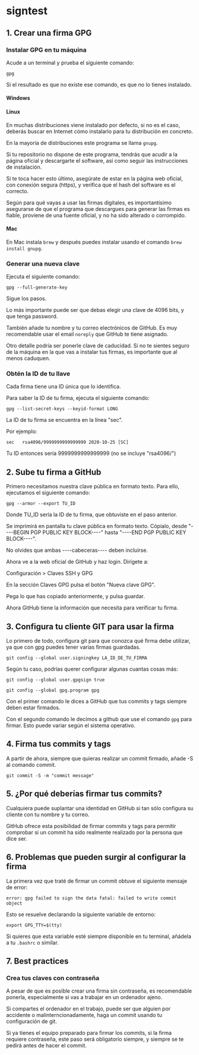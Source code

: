 # signtest

## 1. Crear una firma GPG

### Instalar GPG en tu máquina

Acude a un terminal y prueba el siguiente comando:

`gpg`

Si el resultado es que no existe ese comando, es que no lo tienes instalado.

#### Windows
#### Linux

En muchas distribuciones viene instalado por defecto, si no es el caso, deberás buscar en Internet cómo instalarlo para tu distribución en concreto.

En la mayoría de distribuciones este programa se llama `gnupg`.

Si tu repositorio no dispone de este programa, tendrás que acudir a la página oficial y descargarte el software, así como seguir las instrucciones de instalación.

Si te toca hacer esto último, asegúrate de estar en la página web oficial, con conexión segura (https), y verifica que el hash del software es el correcto.

Según para qué vayas a usar las firmas digitales, es importantísimo asegurarse de que el programa que descargues para generar las firmas es fiable, proviene de una fuente oficial, y no ha sido alterado o corrompido.

#### Mac

En Mac instala `brew` y después puedes instalar usando el comando `brew install gnupg`.

### Generar una nueva clave

Ejecuta el siguiente comando:

`
gpg --full-generate-key
`

Sigue los pasos.

Lo más importante puede ser que debas elegir una clave de 4096 bits, y que tenga password.

También añade tu nombre y tu correo electrónicos de GitHub. Es muy recomendable usar el email `noreply` que GitHub te tiene asignado.

Otro detalle podría ser ponerle clave de caducidad. Si no te sientes seguro de la máquina en la que vas a instalar tus firmas, es importante que al menos caduquen.

### Obtén la ID de tu llave

Cada firma tiene una ID única que lo identifica.

Para saber la ID de tu firma, ejecuta el siguiente comando:

`
gpg --list-secret-keys --keyid-format LONG
`

La ID de tu firma se encuentra en la línea "sec".

Por ejemplo:

`
sec   rsa4096/9999999999999999 2020-10-25 [SC] 
`

Tu ID entonces sería 9999999999999999 (no se incluye "rsa4096/")

## 2. Sube tu firma a GitHub

Primero necesitamos nuestra clave pública en formato texto. Para ello, ejecutamos el siguiente comando:

`
gpg --armor --export TU_ID
`

Donde TU_ID sería la ID de tu firma, que obtuviste en el paso anterior.

Se imprimirá en pantalla tu clave pública en formato texto. Cópialo, desde "----BEGIN PGP PUBLIC KEY BLOCK----" hasta "----END PGP PUBLIC KEY BLOCK----".

No olvides que ambas ----cabeceras---- deben incluirse.

Ahora ve a la web oficial de GitHub y haz login. Dirígete a:

Configuración > Claves SSH y GPG

En la sección Claves GPG pulsa el botón "Nueva clave GPG".

Pega lo que has copiado anteriormente, y pulsa guardar.

Ahora GitHub tiene la información que necesita para verificar tu firma.

## 3. Configura tu cliente GIT para usar la firma

Lo primero de todo, configura git para que conozca qué firma debe utilizar, ya que con gpg puedes tener varias firmas guardadas.

`
git config --global user.signingkey LA_ID_DE_TU_FIRMA
`

Según tu caso, podrías querer configurar algunas cuantas cosas más:

`git config --global user.gpgsign true`

`git config --global gpg.program gpg`

Con el primer comando le dices a GitHub que tus commits y tags siempre deben estar firmados.

Con el segundo comando le decimos a github que use el comando `gpg` para firmar. Esto puede variar según el sistema operativo.

## 4. Firma tus commits y tags

A partir de ahora, siempre que quieras realizar un commit firmado, añade -S al comando commit.

`git commit -S -m "commit message"`

## 5. ¿Por qué deberías firmar tus commits?

Cualquiera puede suplantar una identidad en GitHub si tan sólo configura su cliente con tu nombre y tu correo.

GitHub ofrece esta posibilidad de firmar commits y tags para permitir comprobar si un commit ha sido realmente realizado por la persona que dice ser.

## 6. Problemas que pueden surgir al configurar la firma

La primera vez que traté de firmar un commit obtuve el siguiente mensaje de error:

`
error: gpg failed to sign the data
fatal: failed to write commit object
`

Esto se resuelve declarando la siguiente variable de entorno:

`
export GPG_TTY=$(tty)
`

Si quieres que esta variable esté siempre disponible en tu terminal, añádela a tu `.bashrc` o similar.

## 7. Best practices

### Crea tus claves con contraseña

A pesar de que es posible crear una firma sin contraseña, es recomendable ponerla, especialmente si vas a trabajar en un ordenador ajeno.

Si compartes el ordenador en el trabajo, puede ser que alguien por accidente o malinterncionadamente, haga un commit usando tu configuración de git.

Si ya tienes el equipo preparado para firmar los commits, si la firma requiere contraseña, este paso será obligatorio siempre, y siempre se te pedirá antes de hacer el commit.